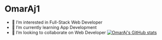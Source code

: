 ﻿# OmarAj1
* 👀 I’m interested in Full-Stack Web Developer
* 📱 I’m currently learning App Development
* 💞️ I’m looking to collaborate on Web Developer
[![OmarAj's GitHub stats](https://github-readme-stats.vercel.app/api?username=OmarAj1)](https://github.com/anuraghazra/github-readme-stats)
